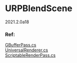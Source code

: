 # URPBlendScene

2021.2.0a18

### Ref:
[GBufferPass.cs](https://github.com/Unity-Technologies/Graphics/blob/master/com.unity.render-pipelines.universal/Runtime/Passes/GBufferPass.cs) \
[UniversalRenderer.cs](https://github.com/Unity-Technologies/Graphics/blob/master/com.unity.render-pipelines.universal/Runtime/UniversalRenderer.cs) \
[ScriptableRenderPass.cs](https://github.com/Unity-Technologies/Graphics/blob/master/com.unity.render-pipelines.universal/Runtime/Passes/ScriptableRenderPass.cs)
